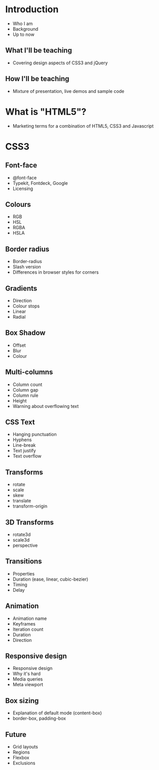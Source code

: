 # Introduction

* Who I am
* Background
* Up to now

## What I'll be teaching

* Covering design aspects of CSS3 and jQuery

## How I'll be teaching

* Mixture of presentation, live demos and sample code

# What is "HTML5"?

* Marketing terms for a combination of HTML5, CSS3 and Javascript

# CSS3

## Font-face

* @font-face
* Typekit, Fontdeck, Google
* Licensing

## Colours

* RGB
* HSL
* RGBA
* HSLA

## Border radius

* Border-radius
* Slash version
* Differences in browser styles for corners

## Gradients

* Direction
* Colour stops
* Linear
* Radial

## Box Shadow

* Offset
* Blur
* Colour

## Multi-columns

* Column count
* Column gap
* Column rule
* Height
* Warning about overflowing text

## CSS Text

* Hanging punctuation
* Hyphens
* Line-break
* Text justify
* Text overflow

## Transforms

* rotate
* scale
* skew
* translate
* transform-origin

## 3D Transforms

* rotate3d
* scale3d
* perspective

## Transitions

* Properties
* Duration (ease, linear, cubic-bezier)
* Timing
* Delay

## Animation

* Animation name
* Keyframes
* Iteration count
* Duration
* Direction

## Responsive design

* Responsive design
* Why it's hard
* Media queries
* Meta viewport

## Box sizing

* Explanation of default mode (content-box)
* border-box, padding-box

## Future 

* Grid layouts
* Regions
* Flexbox
* Exclusions

